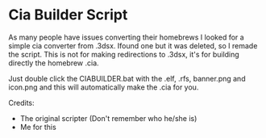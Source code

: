 # Cia Builder Script

As many people have issues converting their homebrews I looked for a simple cia converter from .3dsx. Ifound one
but it was deleted, so I remade the script. This is not for making redirections to .3dsx, it's for building directly the
homebrew .cia. 

Just double click the CIABUILDER.bat with the .elf, .rfs, banner.png and icon.png and this will automatically make the .cia
for you.

Credits:

- The original scripter (Don't remember who he/she is)
- Me for this
